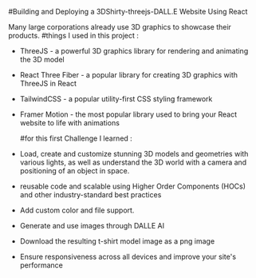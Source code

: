 #Building and Deploying a 3DShirty-threejs-DALL.E Website Using React

Many large corporations already use 3D graphics to showcase their products. 
#things I used in this project : 
- ThreeJS - a powerful 3D graphics library for rendering and animating the 3D model
- React Three Fiber - a popular library for creating 3D graphics with ThreeJS in React
- TailwindCSS - a popular utility-first CSS styling framework
- Framer Motion - the most popular library used to bring your React website to life with animations

  #for this first Challenge I learned :
- Load, create and customize stunning 3D models and geometries with various lights, as well as understand the 3D world with a camera and positioning of an object in space.
- reusable code and scalable using Higher Order Components (HOCs) and other industry-standard best practices
- Add custom color and file support.
- Generate and use images through DALLE AI
- Download the resulting t-shirt model image as a png image
- Ensure responsiveness across all devices and improve your site's performance
